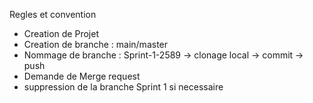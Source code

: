 Regles et convention

- Creation de Projet 
- Creation de branche : main/master
- Nommage de branche : Sprint-1-2589 -> clonage local -> commit -> push 
- Demande de Merge request 
- suppression de la branche Sprint 1 si necessaire


